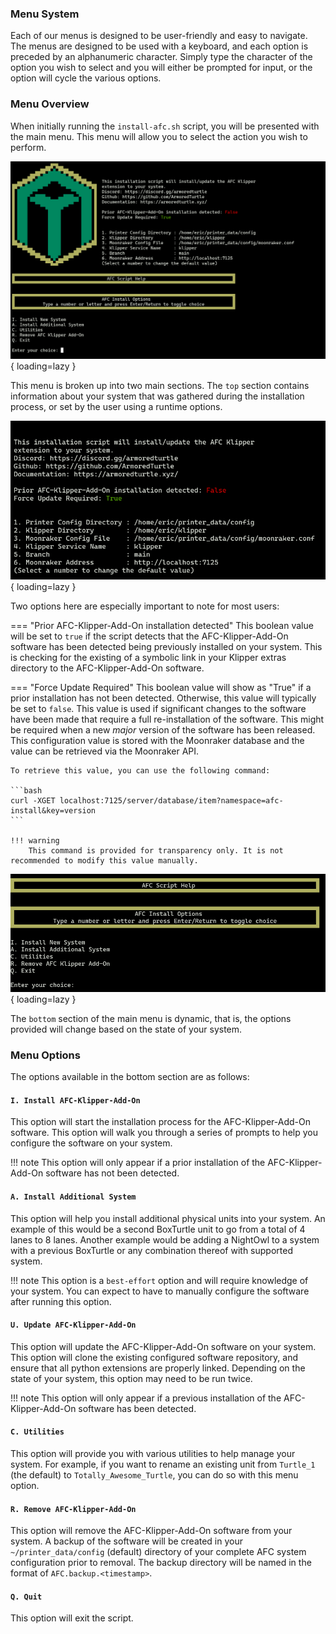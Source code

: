 ### Menu System

Each of our menus is designed to be user-friendly and easy to navigate. The menus are designed to be used with a keyboard,
and each option is preceded by an alphanumeric character. Simply type the character of the option you wish to select and 
you will either be prompted for input, or the option will cycle the various options.

### Menu Overview
When initially running the `install-afc.sh` script, you will be presented with the main menu. This menu will allow 
you to select the action you wish to perform.

![Main Menu](../../assets/images/main_menu.png){ loading=lazy }

This menu is broken up into two main sections. The `top` section contains information about your system that was
gathered during the installation process, or set by the user using a runtime options. 

![Main Menu Top](../../assets/images/main_menu_top.png){ loading=lazy }

Two options here are especially important to note for most users:

=== "Prior AFC-Klipper-Add-On installation detected"
    This boolean value will be set to `true` if the script detects that the AFC-Klipper-Add-On software has been
    detected being previously installed on your system. This is checking for the existing of a symbolic link in your
    Klipper extras directory to the AFC-Klipper-Add-On software. 

=== "Force Update Required"
    This boolean value will show as "True" if a prior installation has not been detected. Otherwise, this value will typically
    be set to `false`. This value is used if significant changes to the software have been made that require a full re-installation 
    of the software. This might be required when a new *major* version of the software has been released. This configuration value is 
    stored with the Moonraker database and the value can be retrieved via the Moonraker API. 

    To retrieve this value, you can use the following command: 

    ```bash
    curl -XGET localhost:7125/server/database/item?namespace=afc-install&key=version
    ```

    !!! warning
        This command is provided for transparency only. It is not recommended to modify this value manually.

![Main Menu Bottom](../../assets/images/main_menu_bottom.png){ loading=lazy }

The `bottom` section of the main menu is dynamic, that is, the options provided will change based on the state of your system.

### Menu Options
The options available in the bottom section are as follows:

#### `I. Install AFC-Klipper-Add-On`

This option will start the installation process for the AFC-Klipper-Add-On software. This option will walk you through a 
series of prompts to help you configure the software on your system.

!!! note
    This option will only appear if a prior installation of the AFC-Klipper-Add-On software has not been detected.

#### `A. Install Additional System`

This option will help you install additional physical units into your system. An example of this would be a second
BoxTurtle unit to go from a total of 4 lanes to 8 lanes. Another example would be adding a NightOwl to a system with a previous
BoxTurtle or any combination thereof with supported system.

!!! note
    This option is a `best-effort` option and will require knowledge of your system. You can expect to have to manually 
    configure the software after running this option.

#### `U. Update AFC-Klipper-Add-On`

This option will update the AFC-Klipper-Add-On software on your system. This option will clone the existing configured software 
repository, and ensure that all python extensions are properly linked. Depending on the state of your system, this option may
need to be run twice. 

!!! note
    This option will only appear if a previous installation of the AFC-Klipper-Add-On software has been detected.

#### `C. Utilities`

This option will provide you with various utilities to help manage your system. For example, if you want to rename 
an existing unit from `Turtle_1` (the default) to `Totally_Awesome_Turtle`, you can do so with this menu option.

#### `R. Remove AFC-Klipper-Add-On`

This option will remove the AFC-Klipper-Add-On software from your system. A backup of the software will be created in your 
`~/printer_data/config` (default) directory of your complete AFC system configuration prior to removal. The backup directory will 
be named in the format of `AFC.backup.<timestamp>`.

#### `Q. Quit`

This option will exit the script.
